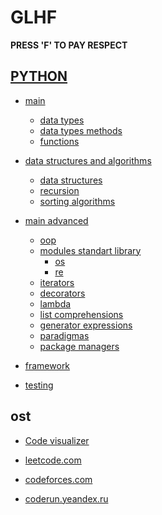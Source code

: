 # GLHF
**PRESS 'F' TO PAY RESPECT**

## [PYTHON](https://github.com/DVSAWR/GLHF/tree/main/PYTHON)
- [main](https://github.com/DVSAWR/GLHF/tree/main/PYTHON/1_MAIN)
  - [data types](https://github.com/DVSAWR/GLHF/tree/main/PYTHON/1_MAIN/1_DATA_TYPES)
  - [data types methods](https://github.com/DVSAWR/GLHF/tree/main/PYTHON/1_MAIN/2_DATA_TYPES_METHODS)
  - [functions](https://github.com/DVSAWR/GLHF/tree/main/PYTHON/1_MAIN/3_FUNCTIONS)

- [data structures and algorithms](https://github.com/DVSAWR/GLHF/tree/main/PYTHON/2_DATASTRUCTURES_AND_ALGORITHMS)
  - [data structures](https://github.com/DVSAWR/GLHF/tree/main/PYTHON/2_DATASTRUCTURES_AND_ALGORITHMS/1_DATA_STRUCTURES)
  - [recursion](https://github.com/DVSAWR/GLHF/tree/main/PYTHON/2_DATASTRUCTURES_AND_ALGORITHMS/2_RECURSION)
  - [sorting algorithms](https://github.com/DVSAWR/GLHF/tree/main/PYTHON/2_DATASTRUCTURES_AND_ALGORITHMS/3_SORTING_ALGORITHMS)

- [main advanced](https://github.com/DVSAWR/GLHF/tree/main/PYTHON/3_MAIN_ADVANCED)
  - [oop](https://github.com/DVSAWR/GLHF/tree/main/PYTHON/3_MAIN_ADVANCED/1_OOP)
  - [modules standart library](https://github.com/DVSAWR/GLHF/tree/main/PYTHON/3_MAIN_ADVANCED/2_MODULES_STANDART_LIBRARY)
    - [os](https://github.com/DVSAWR/GLHF/tree/main/PYTHON/3_MAIN_ADVANCED/2_MODULES_STANDART_LIBRARY/OS)
    - [re](https://github.com/DVSAWR/GLHF/tree/main/PYTHON/3_MAIN_ADVANCED/2_MODULES_STANDART_LIBRARY/RE)
  - [iterators](https://github.com/DVSAWR/GLHF/tree/main/PYTHON/3_MAIN_ADVANCED/2_ITERATORS)
  - [decorators](https://github.com/DVSAWR/GLHF/tree/main/PYTHON/3_MAIN_ADVANCED/4_DECORATORS)
  - [lambda](https://github.com/DVSAWR/GLHF/tree/main/PYTHON/3_MAIN_ADVANCED/5_LAMBDAS)
  - [list comprehensions](https://github.com/DVSAWR/GLHF/tree/main/PYTHON/3_MAIN_ADVANCED/6_LIST_COMPREHENSIONS)
  - [generator expressions](https://github.com/DVSAWR/GLHF/tree/main/PYTHON/3_MAIN_ADVANCED/7_GENERATOR_EXPRESSIONS)
  - [paradigmas](https://github.com/DVSAWR/GLHF/tree/main/PYTHON/3_MAIN_ADVANCED/8_PARADIGMS)
  - [package managers](https://github.com/DVSAWR/GLHF/tree/main/PYTHON/3_MAIN_ADVANCED/9_PACKAGE_MANAGERS)
    
- [framework]()

- [testing]()


## ost

- [Code visualizer](https://pythontutor.com/render.html#mode=edit)


- [leetcode.com](leetcode.com)
- [codeforces.com](codeforces.com)
- [coderun.yeandex.ru](coderun.yeandex.ru)

